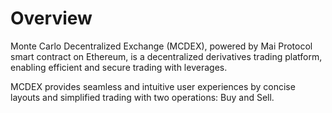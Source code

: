 # Overview

Monte Carlo Decentralized Exchange (MCDEX), powered by Mai Protocol smart contract on Ethereum, is a decentralized derivatives trading platform, enabling efficient and secure trading with leverages. 

MCDEX provides seamless and intuitive user experiences by concise layouts and simplified trading with two operations: Buy and Sell.
